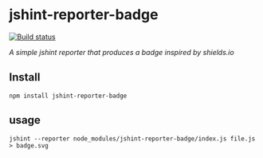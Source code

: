 # jshint-reporter-badge

[![Build status](https://travis-ci.org/albanm/jshint-reporter-badge.svg)](https://img.shields.io/travis/albanm/jshint-reporter-badge)

*A simple jshint reporter that produces a badge inspired by shields.io*

## Install

    npm install jshint-reporter-badge

## usage

    jshint --reporter node_modules/jshint-reporter-badge/index.js file.js > badge.svg
